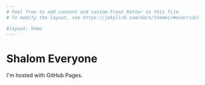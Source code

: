 ```yaml
---
# Feel free to add content and custom Front Matter to this file.
# To modify the layout, see https://jekyllrb.com/docs/themes/#overriding-theme-defaults

#layout: home
---
```

<html>
<body>
<h1>Shalom Everyone</h1>
<p>I'm hosted with GitHub Pages.</p>
</body>
</html>
